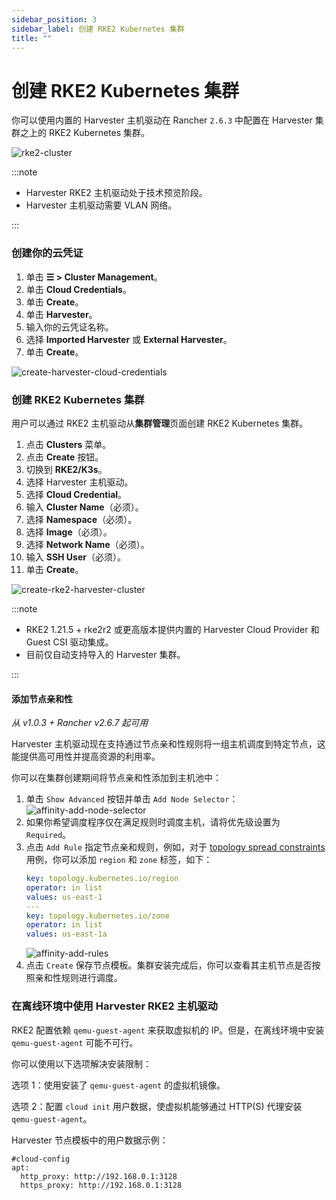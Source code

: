 ```yaml
---
sidebar_position: 3
sidebar_label: 创建 RKE2 Kubernetes 集群
title: ""
---
```


# 创建 RKE2 Kubernetes 集群

你可以使用内置的 Harvester 主机驱动在 Rancher `2.6.3` 中配置在 Harvester 集群之上的 RKE2 Kubernetes 集群。

![rke2-cluster](/img/v1.0/rancher/rke2-k3s-node-driver.png)

:::note

- Harvester RKE2 主机驱动处于技术预览阶段。
- Harvester 主机驱动需要 VLAN 网络。

:::

### 创建你的云凭证

1. 单击 **☰ > Cluster Management**。
2. 单击 **Cloud Credentials**。
3. 单击 **Create**。
4. 单击 **Harvester**。
5. 输入你的云凭证名称。
6. 选择 **Imported Harvester** 或 **External Harvester**。
7. 单击 **Create**。

![create-harvester-cloud-credentials](/img/v1.0/rancher/create-cloud-credentials.png)

### 创建 RKE2 Kubernetes 集群

用户可以通过 RKE2 主机驱动从**集群管理**页面创建 RKE2 Kubernetes 集群。

1. 点击 **Clusters** 菜单。
2. 点击 **Create** 按钮。
3. 切换到 **RKE2/K3s**。
4. 选择 Harvester 主机驱动。
5. 选择 **Cloud Credential**。
6. 输入 **Cluster Name**（必须）。
7. 选择 **Namespace**（必须）。
8. 选择 **Image**（必须）。
9. 选择 **Network Name**（必须）。
10. 输入 **SSH User**（必须）。
11. 单击 **Create**。

![create-rke2-harvester-cluster](/img/v1.0/rancher/create-rke2-harvester-cluster.png)

:::note

- RKE2 1.21.5 + rke2r2 或更高版本提供内置的 Harvester Cloud Provider 和 Guest CSI 驱动集成。
- 目前仅自动支持导入的 Harvester 集群。

:::

#### 添加节点亲和性

_从 v1.0.3 + Rancher v2.6.7 起可用_

Harvester 主机驱动现在支持通过节点亲和性规则将一组主机调度到特定节点，这能提供高可用性并提高资源的利用率。

你可以在集群创建期间将节点亲和性添加到主机池中：

1. 单击 `Show Advanced` 按钮并单击 `Add Node Selector`：
   ![affinity-add-node-selector](/img/v1.0/rancher/affinity-rke2-add-node-selector.png)
2. 如果你希望调度程序仅在满足规则时调度主机，请将优先级设置为 `Required`。
3. 点击 `Add Rule` 指定节点亲和规则，例如，对于 [topology spread constraints](./node-driver.md#拓扑分布约束) 用例，你可以添加 `region` 和 `zone` 标签，如下：
   ```yaml
   key: topology.kubernetes.io/region
   operator: in list
   values: us-east-1
   ---
   key: topology.kubernetes.io/zone
   operator: in list
   values: us-east-1a
   ```
   ![affinity-add-rules](/img/v1.0/rancher/affinity-rke2-add-rules.png)
4. 点击 `Create` 保存节点模板。集群安装完成后，你可以查看其主机节点是否按照亲和性规则进行调度。


### 在离线环境中使用 Harvester RKE2 主机驱动

RKE2 配置依赖 `qemu-guest-agent` 来获取虚拟机的 IP。但是，在离线环境中安装 `qemu-guest-agent` 可能不可行。

你可以使用以下选项解决安装限制：

选项 1：使用安装了 `qemu-guest-agent` 的虚拟机镜像。

选项 2：配置 `cloud init` 用户数据，使虚拟机能够通过 HTTP(S) 代理安装 `qemu-guest-agent`。

Harvester 节点模板中的用户数据示例：
```
#cloud-config
apt:
  http_proxy: http://192.168.0.1:3128
  https_proxy: http://192.168.0.1:3128
```
